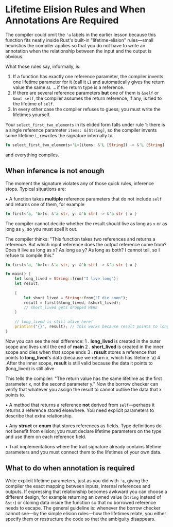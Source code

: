 # Lifetime Elision Rules and When Annotations Are Required

The compiler could omit the `'a` labels in the earlier lesson because this function fits neatly inside Rust's built-in "lifetime-elision" rules—small heuristics the compiler applies so that you do not have to write an annotation when the relationship between the input and the output is obvious.

What those rules say, informally, is:

1. If a function has exactly one reference parameter, the compiler invents one lifetime parameter for it (call it `L`) and automatically gives the return value the same `&L …` if the return type is a reference.  
2. If there are several reference parameters **but** one of them is `&self` or `&mut self`, the compiler assumes the return reference, if any, is tied to the lifetime of `self`.  
3. In every other case the compiler refuses to guess; you must write the lifetimes yourself.

Your `select_first_two_elements` in its elided form falls under rule 1: there is a single reference parameter `items: &[String]`, so the compiler invents some lifetime `L`, rewrites the signature internally to

```rust
fn select_first_two_elements<'L>(items: &'L [String]) -> &'L [String]
```

and everything compiles.

## When inference is **not** enough

The moment the signature violates any of those quick rules, inference stops. Typical situations are:

• A function takes **multiple** reference parameters that do not include `self` and returns one of them, for example

```rust
fn first<'a, 'b>(x: &'a str, y: &'b str) -> &'a str { x }
```

The compiler cannot decide whether the result should live as long as `x` or as long as `y`, so you must spell it out.

The compiler thinks: "This function takes two references and returns a reference. But which input reference does the output reference come from? Does it live as long as x? As long as y? As long as both? I cannot tell, so I refuse to compile this."

```rust
fn first<'a, 'b>(x: &'a str, y: &'b str) -> &'a str { x }

fn main() {
    let long_lived = String::from("I live long");
    let result;
    
    {
        let short_lived = String::from("I die soon");
        result = first(&long_lived, &short_lived);
        // short_lived gets dropped HERE
    }
    
    // long_lived is still alive here!
    println!("{}", result); // This works because result points to long_lived data
}
```
Now you can see the real difference:
1 . **long_lived** is created in the outer scope and lives until the end of **main**
2 . **short_lived** is created in the inner scope and dies when that scope ends
3 . **result** stores a reference that points to **long_lived**'s data (because we return x, which has lifetime 'a)
4 .After the inner scope, **result** is still valid because the data it points to (long_lived) is still alive

This tells the compiler: "The return value has the same lifetime as the first parameter x, not the second parameter y." Now the borrow checker can verify that whatever you assign the result to cannot outlive the data that x points to.

• A method that returns a reference **not** derived from `self`—perhaps it returns a reference stored elsewhere. You need explicit parameters to describe that extra relationship.

• Any **struct** or **enum** that stores references as fields. Type definitions do not benefit from elision; you must declare lifetime parameters on the type and use them on each reference field.

• Trait implementations where the trait signature already contains lifetime parameters and you must connect them to the lifetimes of your own data.

## What to do when annotation is required

Write explicit lifetime parameters, just as you did with `'a`, giving the compiler the exact mapping between inputs, internal references and outputs. If expressing that relationship becomes awkward you can choose a different design, for example returning an owned value (`String` instead of `&str`) or cloning data inside the function so that no borrowed reference needs to escape. The general guideline is: whenever the borrow checker cannot see—by the simple elision rules—how the lifetimes relate, you either specify them or restructure the code so that the ambiguity disappears.